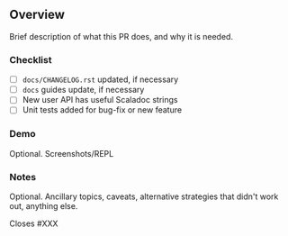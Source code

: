 ## Overview

Brief description of what this PR does, and why it is needed.

### Checklist

- [ ] `docs/CHANGELOG.rst` updated, if necessary
- [ ] `docs` guides update, if necessary
- [ ] New user API has useful Scaladoc strings
- [ ] Unit tests added for bug-fix or new feature

### Demo

Optional. Screenshots/REPL

### Notes

Optional. Ancillary topics, caveats, alternative strategies that didn't work out, anything else.

Closes #XXX

